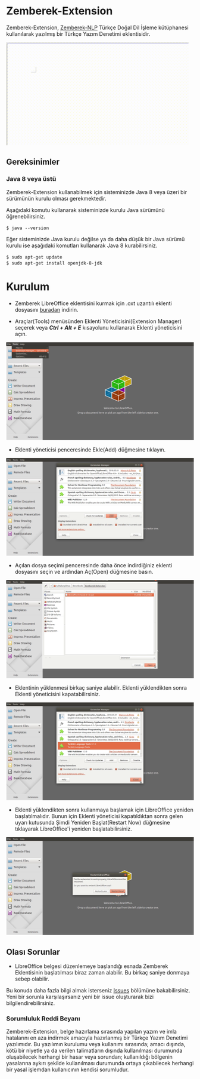 Zemberek-Extension
==================

Zemberek-Extension, [Zemberek-NLP](https://github.com/ahmetaa/zemberek-nlp) Türkçe Doğal Dil İşleme kütüphanesi kullanılarak yazılmış bir Türkçe Yazım Denetimi eklentisidir.

![](https://github.com/COMU/zemberek-extension/blob/master/site/images/example.gif)

## Gereksinimler

### Java 8 veya üstü

Zemberek-Extension kullanabilmek için sisteminizde Java 8 veya üzeri bir sürümünün kurulu olması gerekmektedir.

Aşağıdaki komutu kullanarak sisteminizde kurulu Java sürümünü öğrenebilirsiniz.

```
$ java --version
```


Eğer sisteminizde Java kurulu değilse ya da daha düşük bir Java sürümü kurulu ise aşağıdaki komutları kullanarak Java 8 kurabilirsiniz.

```
$ sudo apt-get update
$ sudo apt-get install openjdk-8-jdk
```


# Kurulum

* Zemberek LibreOffice eklentisini kurmak için .oxt uzantılı eklenti dosyasını [buradan]() indirin.

* Araçlar(Tools) menüsünden Eklenti Yöneticisini(Extension Manager) seçerek veya ***Ctrl + Alt + E*** kısayolunu kullanarak Eklenti yöneticisini açın.

![Eklenti Yöneticisi](https://github.com/COMU/zemberek-extension/blob/master/site/images/extension_manager.png)

* Eklenti yöneticisi penceresinde Ekle(Add) düğmesine tıklayın.

![Eklenti Ekle](https://github.com/COMU/zemberek-extension/blob/master/site/images/add_extension.png)

* Açılan dosya seçimi penceresinde daha önce indirdiğiniz eklenti dosyasını seçin ve ardından Aç(Open) düğmesine basın.

![Eklenti Dosyası Seçimi](https://github.com/COMU/zemberek-extension/blob/master/site/images/select_extension.png)

* Eklentinin yüklenmesi birkaç saniye alabilir. Eklenti yüklendikten sonra Eklenti yöneticisini kapatabilirsiniz.

![Kapat](https://github.com/COMU/zemberek-extension/blob/master/site/images/close_em.png)

* Eklenti yüklendikten sonra kullanmaya başlamak için LibreOffice yeniden başlatılmalıdır. Bunun için Eklenti yöneticisi kapatıldıktan sonra gelen uyarı kutusunda Şimdi Yeniden Başlat(Restart Now) düğmesine tıklayarak LibreOffice'i yeniden başlatabilirsiniz.

![Yeniden Başlat](https://github.com/COMU/zemberek-extension/blob/master/site/images/restart.png)

## Olası Sorunlar
* LibreOffice belgesi düzenlemeye başlandığı esnada Zemberek Eklentisinin başlatılması biraz zaman alabilir. Bu birkaç saniye donmaya sebep olabilir.

Bu konuda daha fazla bilgi almak isterseniz [Issues](https://github.com/COMU/zemberek-extension/issues) bölümüne bakabilirsiniz. Yeni bir sorunla karşılaşırsanız yeni bir issue oluşturarak bizi bilgilendirebilirsiniz.


### Sorumluluk Reddi Beyanı
Zemberek-Extension, belge hazırlama sırasında yapılan yazım ve imla hatalarını en aza indirmek amacıyla hazırlanmış bir Türkçe Yazım Denetimi yazılımıdır. Bu yazılımın kurulumu veya kullanımı sırasında; amacı dışında, kötü bir niyetle ya da verilen talimatların dışında kullanılması durumunda oluşabilecek herhangi bir hasar veya sorundan; kullanıldığı bölgenin yasalarına aykırı şekilde kullanılması durumunda ortaya çıkabilecek herhangi bir yasal işlemdan kullanıcının kendisi sorumludur.
